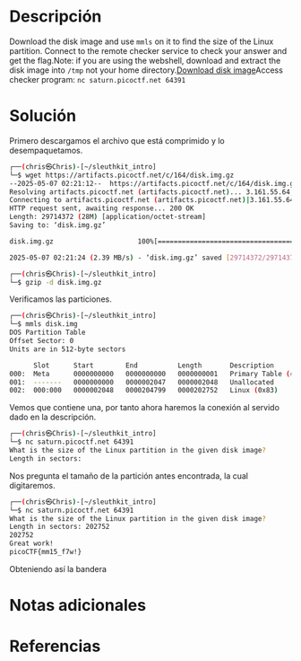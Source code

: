 # **Descripción**

Download the disk image and use `mmls` on it to find the size of the Linux partition. Connect to the remote checker service to check your answer and get the flag.Note: if you are using the webshell, download and extract the disk image into `/tmp` not your home directory.[Download disk image](https://artifacts.picoctf.net/c/164/disk.img.gz)Access checker program: `nc saturn.picoctf.net 64391`
# **Solución**

Primero descargamos el archivo que está comprimido y lo desempaquetamos.

```bash
┌──(chris㉿Chris)-[~/sleuthkit_intro]
└─$ wget https://artifacts.picoctf.net/c/164/disk.img.gz
--2025-05-07 02:21:12--  https://artifacts.picoctf.net/c/164/disk.img.gz
Resolving artifacts.picoctf.net (artifacts.picoctf.net)... 3.161.55.64, 3.161.55.100, 3.161.55.26, ...
Connecting to artifacts.picoctf.net (artifacts.picoctf.net)|3.161.55.64|:443... connected.
HTTP request sent, awaiting response... 200 OK
Length: 29714372 (28M) [application/octet-stream]
Saving to: ‘disk.img.gz’

disk.img.gz                     100%[======================================================>]  28.34M  2.60MB/s    in 12s

2025-05-07 02:21:24 (2.39 MB/s) - ‘disk.img.gz’ saved [29714372/29714372]

┌──(chris㉿Chris)-[~/sleuthkit_intro]
└─$ gzip -d disk.img.gz
```

Verificamos las particiones.

```bash
┌──(chris㉿Chris)-[~/sleuthkit_intro]
└─$ mmls disk.img
DOS Partition Table
Offset Sector: 0
Units are in 512-byte sectors

      Slot      Start        End          Length       Description
000:  Meta      0000000000   0000000000   0000000001   Primary Table (#0)
001:  -------   0000000000   0000002047   0000002048   Unallocated
002:  000:000   0000002048   0000204799   0000202752   Linux (0x83)
```

Vemos que contiene una, por tanto ahora haremos la conexión al servido dado en la descripción.

```bash
┌──(chris㉿Chris)-[~/sleuthkit_intro]
└─$ nc saturn.picoctf.net 64391
What is the size of the Linux partition in the given disk image?
Length in sectors:
```

Nos pregunta el tamaño de la partición antes encontrada, la cual digitaremos.

```bash
┌──(chris㉿Chris)-[~/sleuthkit_intro]
└─$ nc saturn.picoctf.net 64391
What is the size of the Linux partition in the given disk image?
Length in sectors: 202752
202752
Great work!
picoCTF{mm15_f7w!}
```

Obteniendo así la bandera

# **Notas adicionales**

# **Referencias**